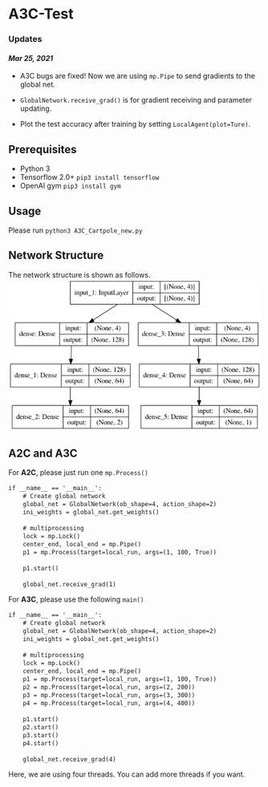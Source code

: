 # A3C-Test

### Updates
#### *Mar 25, 2021*

- A3C bugs are fixed! Now we are using `mp.Pipe` to send gradients to the global net.

- `GlobalNetwork.receive_grad()` is for gradient receiving and parameter updating.

- Plot the test accuracy after training by setting `LocalAgent(plot=Ture)`.


## Prerequisites 
- Python 3
- Tensorflow 2.0+ `pip3 install tensorflow`
- OpenAI gym `pip3 install gym`

## Usage
Please run `python3 A3C_Cartpole_new.py`

## Network Structure
The network structure is shown as follows.
![image info](./Actor_Critic_Network.png)

## A2C and A3C

For **A2C**, please just run one `mp.Process()`
```
if __name__ == '__main__':
    # Create global network
    global_net = GlobalNetwork(ob_shape=4, action_shape=2)
    ini_weights = global_net.get_weights()

    # multiprocessing
    lock = mp.Lock()
    center_end, local_end = mp.Pipe()
    p1 = mp.Process(target=local_run, args=(1, 100, True))
    
    p1.start()

    global_net.receive_grad(1)

```

For **A3C**, please use the following `main()`

```
if __name__ == '__main__':
    # Create global network
    global_net = GlobalNetwork(ob_shape=4, action_shape=2)
    ini_weights = global_net.get_weights()

    # multiprocessing
    lock = mp.Lock()
    center_end, local_end = mp.Pipe()
    p1 = mp.Process(target=local_run, args=(1, 100, True))
    p2 = mp.Process(target=local_run, args=(2, 200))
    p3 = mp.Process(target=local_run, args=(3, 300))
    p4 = mp.Process(target=local_run, args=(4, 400))

    p1.start()
    p2.start()
    p3.start()
    p4.start()

    global_net.receive_grad(4)

```
Here, we are using four threads. You can add more threads if you want.
